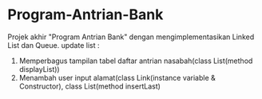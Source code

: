 # Program-Antrian-Bank
Projek akhir "Program Antrian Bank" dengan mengimplementasikan Linked List dan Queue.
update list :
1. Memperbagus tampilan tabel daftar antrian nasabah(class List(method displayList))
2. Menambah user input alamat(class Link(instance variable & Constructor), class List(method insertLast)

 
